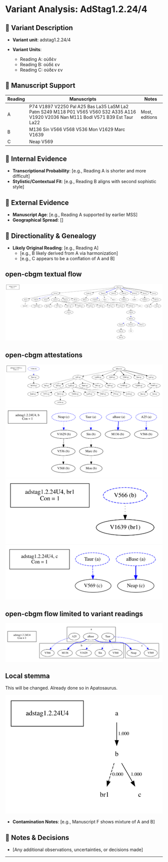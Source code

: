 # Variant Analysis: AdStag1.2.24/4

## 📌 Variant Description
- **Variant unit**: adstag1.2.24/4

- **Variant Units**: 
  - Reading A: οὐδὲν
  - Reading B: οὐδὲ εν
  - Reading C: οὐδεν εν

## 🧬 Manuscript Support
| Reading | Manuscripts | Notes |
|--------|-------------|-------|
| A      | P74 V1897 V2250 Pal A25 Bas La35 LaSM La2 Patm S249 M118 P01 V565 V560 S32 A335 A116 V1920 V2036 Nan M111 Bodl V571 B39 Est Taur La22 | Most, editions |
| B      | M136 Sin V566 V568 V536 Mon V1629 Marc V1639 |  |
| C      | Neap V569 |  |

## 🧠 Internal Evidence
- **Transcriptional Probability**: [e.g., Reading A is shorter and more difficult]
- **Stylistic/Contextual Fit**: [e.g., Reading B aligns with second sophistic style]

## 🧭 External Evidence
- **Manuscript Age**: [e.g., Reading A supported by earlier MSS]
- **Geographical Spread**: []

## 🔄 Directionality & Genealogy
- **Likely Original Reading**: [e.g., Reading A]
  - [e.g., B likely derived from A via harmonization]
  - [e.g., C appears to be a conflation of A and B]
## open-cbgm textual flow ##
![adstag1.2.24U4](flow/adstag1.2.24U4-textual-flow.svg "adstag1.2.24U4")
## open-cbgm attestations ##
![adstag1.2.24U4Ra](attestations/adstag1.2.24U4Ra-coherence-attestations.svg "adstag1.2.24U4Ra")
![adstag1.2.24U4Rb](attestations/adstag1.2.24U4Rb-coherence-attestations.svg "adstag1.2.24U4Rb")
![adstag1.2.24U4Rbr1](attestations/adstag1.2.24U4Rbr1-coherence-attestations.svg "adstag1.2.24U4Rbr1")
![adstag1.2.24U4Rc](attestations/adstag1.2.24U4Rc-coherence-attestations.svg "adstag1.2.24U4Rc")
## open-cbgm flow limited to variant readings ##
![adstag1.2.24U4](variants/adstag1.2.24U4-coherence-variants.svg "adstag1.2.24U4")
## Local stemma ##
This will be changed. Already done so in Apatosaurus.

![adstag1.2.24U4](local/adstag1.2.24U4-local-stemma.svg "adstag1.2.24U4")

- **Contamination Notes**: [e.g., Manuscript F shows mixture of A and B]

## 📝 Notes & Decisions
- [Any additional observations, uncertainties, or decisions made]

---